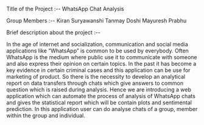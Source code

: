 Title of the Project :-- WhatsApp Chat Analysis

Group Members :-- Kiran Suryawanshi 
                  Tanmay Doshi
                  Mayuresh Prabhu
                 
Brief description about the project :-- 

In the age of internet and socialization, communication and social media applications like “WhatsApp” is common to be used by everybody. Often WhatsApp is the medium where public use it to communicate with someone and also express their opinion on certain topics. In the past it has become a key evidence in certain criminal cases and this application can be use for marketing of product. So there is the necessity to develop an analytical report on data transfers through chats which give answers to common question which is raised during analysis.
Hence we are introducing a web application which can automate the process of analysis of WhatsApp chats and gives the statistical report which will be contain plots and sentimental prediction. In this application user can do analyse chats of a group, member within the group and individual.


